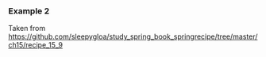 ### Example 2

Taken from https://github.com/sleepygloa/study_spring_book_springrecipe/tree/master/ch15/recipe_15_9

